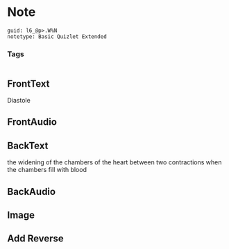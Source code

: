 # Note
```
guid: l6_@p>.W%N
notetype: Basic Quizlet Extended
```

### Tags
```
```

## FrontText
Diastole

## FrontAudio


## BackText
the widening of the chambers of the heart between two contractions when the chambers fill with blood

## BackAudio


## Image


## Add Reverse

